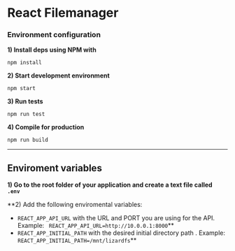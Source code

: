 
# React Filemanager

  

### Environment configuration

  

**1) Install deps using NPM with**

  

```npm install```

  

  

**2) Start development environment**

  

```npm start```

  

  

**3) Run tests**

  

```npm run test```

  

  

**4) Compile for production**

  

```npm run build```

  

  

---

  

  

## Enviroment variables

  

  

**1) Go to the root folder of your application and create a text file called ``` .env```**

  

**2) Add the following enviromental variables:  

 - ```REACT_APP_API_URL``` with the URL and PORT you are using for the API. Example: ``` REACT_APP_API_URL=http://10.0.0.1:8000```**
 - ```REACT_APP_INITIAL_PATH``` with the desired initial directory path . Example: ``` REACT_APP_INITIAL_PATH=/mnt/lizardfs```**
